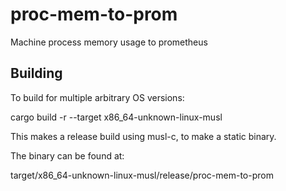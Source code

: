 # proc-mem-to-prom
Machine process memory usage to prometheus

## Building

To build for multiple arbitrary OS versions:

  cargo build -r --target x86_64-unknown-linux-musl

This makes a release build using musl-c, to make a static binary.

The binary can be found at:

  target/x86_64-unknown-linux-musl/release/proc-mem-to-prom
